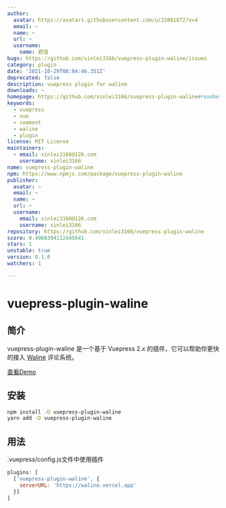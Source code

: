 ```yaml
---
author:
  avatar: https://avatars.githubusercontent.com/u/22881872?v=4
  email: ~
  name: ~
  url: ~
  username:
    name: 君惜
bugs: https://github.com/xinlei3166/vuepress-plugin-waline/issues
category: plugin
date: '2021-10-29T08:04:46.351Z'
deprecated: false
description: vuepress plugin for waline
downloads: ~
homepage: https://github.com/xinlei3166/vuepress-plugin-waline#readme
keywords:
  - vuepress
  - vue
  - comment
  - waline
  - plugin
license: MIT License
maintainers:
  - email: xinlei3166@126.com
    username: xinlei3166
name: vuepress-plugin-waline
npm: https://www.npmjs.com/package/vuepress-plugin-waline
publisher:
  avatar: ~
  email: ~
  name: ~
  url: ~
  username:
    email: xinlei3166@126.com
    username: xinlei3166
repository: https://github.com/xinlei3166/vuepress-plugin-waline
score: 0.4968394112445641
stars: 1
unstable: true
version: 0.1.0
watchers: 1

---
```


# vuepress-plugin-waline

## 简介

vuepress-plugin-waline 是一个基于 Vuepress 2.x 的插件，它可以帮助你更快的接入 [Waline](https://waline.js.org) 评论系统。

[查看Demo](https://xinlei3166.github.io/about.html)



## 安装

```bash
npm install -D vuepress-plugin-waline
yarn add -D vuepress-plugin-waline
```



## 用法

.vuepress/config.js文件中使用插件

```js
plugins: [
  ['vuepress-plugin-waline', {
    serverURL: 'https://waline.vercel.app'
  }]
]
```

